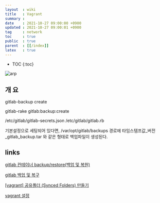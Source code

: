 ```yaml
---
layout  : wiki
title   : Vagrant
summary : 
date    : 2021-10-27 09:00:00 +0900
updated : 2021-10-27 09:00:01 +0900
tag     : network
toc     : true
public  : true
parent  : [[/index]]
latex   : true
---
```

* TOC
{:toc}

![arp](https://user-images.githubusercontent.com/65143458/139087786-f8baec36-bda6-49df-9bfb-54527aafe2e4.png)

## 개 요

gitlab-backup create

gitlab-rake gitlab:backup:create

/etc/gitlab/gitlab-secrets.json
/etc/gitlab/gitlab.rb

기본설정으로 세팅되어 있다면, /var/opt/gitlab/backups 경로에 타임스템프값_버전_gitlab_backup.tar 와 같은 형태로 백업파일이 생성된다.


## links

[gitlab 컨테이너 backup/restore(백업 및 복원)](https://ykarma1996.tistory.com/111)

[gitlab 백업 및 복구](https://www.lesstif.com/gitbook/gitlab-19857653.html)

[[vagrant] 공유폴더 (Synced Folders) 만들기](https://m.blog.naver.com/sory1008/220755126599)

[vagrant 설정](https://dolhani.tistory.com/560)
